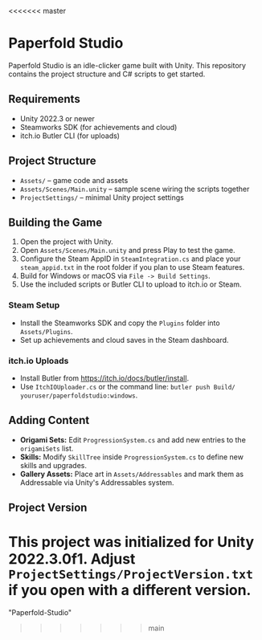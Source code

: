 <<<<<<< master
# Paperfold Studio

Paperfold Studio is an idle-clicker game built with Unity. This repository contains the project structure and C# scripts to get started.

## Requirements
- Unity 2022.3 or newer
- Steamworks SDK (for achievements and cloud)
- itch.io Butler CLI (for uploads)

## Project Structure
- `Assets/` – game code and assets
- `Assets/Scenes/Main.unity` – sample scene wiring the scripts together
- `ProjectSettings/` – minimal Unity project settings

## Building the Game
1. Open the project with Unity.
2. Open `Assets/Scenes/Main.unity` and press Play to test the game.
3. Configure the Steam AppID in `SteamIntegration.cs` and place your `steam_appid.txt` in the root folder if you plan to use Steam features.
4. Build for Windows or macOS via `File -> Build Settings`.
5. Use the included scripts or Butler CLI to upload to itch.io or Steam.

### Steam Setup
- Install the Steamworks SDK and copy the `Plugins` folder into `Assets/Plugins`.
- Set up achievements and cloud saves in the Steam dashboard.

### itch.io Uploads
- Install Butler from <https://itch.io/docs/butler/install>.
- Use `ItchIOUploader.cs` or the command line: `butler push Build/ youruser/paperfoldstudio:windows`.

## Adding Content
- **Origami Sets:** Edit `ProgressionSystem.cs` and add new entries to the `origamiSets` list.
- **Skills:** Modify `SkillTree` inside `ProgressionSystem.cs` to define new skills and upgrades.
- **Gallery Assets:** Place art in `Assets/Addressables` and mark them as Addressable via Unity's Addressables system.

## Project Version
This project was initialized for Unity 2022.3.0f1. Adjust `ProjectSettings/ProjectVersion.txt` if you open with a different version.
=======
"Paperfold-Studio" 
>>>>>>> main
